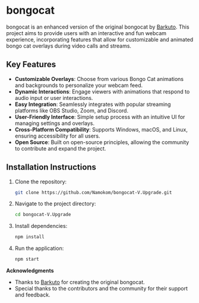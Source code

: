 # bongocat

bongocat is an enhanced version of the original bongocat by [Barkuto](https://github.com/Barkuto/bongocat). This project aims to provide users with an interactive and fun webcam experience, incorporating features that allow for customizable and animated bongo cat overlays during video calls and streams.

## Key Features
- **Customizable Overlays**: Choose from various Bongo Cat animations and backgrounds to personalize your webcam feed.
- **Dynamic Interactions**: Engage viewers with animations that respond to audio input or user interactions.
- **Easy Integration**: Seamlessly integrates with popular streaming platforms like OBS Studio, Zoom, and Discord.
- **User-Friendly Interface**: Simple setup process with an intuitive UI for managing settings and overlays.
- **Cross-Platform Compatibility**: Supports Windows, macOS, and Linux, ensuring accessibility for all users.
- **Open Source**: Built on open-source principles, allowing the community to contribute and expand the project.

## Installation Instructions
1. Clone the repository:
   ```bash
   git clone https://github.com/Namokom/bongocat-V.Upgrade.git
   ```
2. Navigate to the project directory:
   ```bash
   cd bongocat-V.Upgrade
   ```
3. Install dependencies:
   ```bash
   npm install
   ```
4. Run the application:
   ```bash
   npm start
   ```

**Acknowledgments**
- Thanks to [Barkuto](https://github.com/Barkuto/bongocat) for creating the original bongocat.
- Special thanks to the contributors and the community for their support and feedback.
